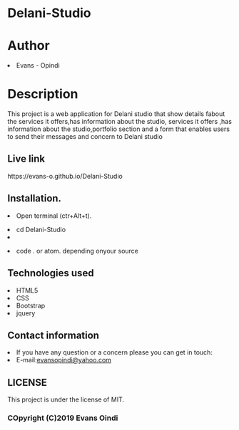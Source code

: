<h1>Delani-Studio</h1>
<h1>Author</h1>
<li>Evans - Opindi</li>
<h1>Description</h1>
<p>This project is a web application for Delani studio that show details fabout the services it offers,has information about the studio,
services it offers ,has information about the studio,portfolio section and a form that enables users to send their messages and concern 
to Delani studio</p>
<h2>Live link</h2>
https://evans-o.github.io/Delani-Studio
<h2>Installation.</h2>
<p><li>Open terminal (ctr+Alt+t).</li><p>
<p><li>cd Delani-Studio<li></p>
<p><li>code . or atom. depending onyour source</li></p>
<h2>Technologies used</h2>
<li> HTML5</li>
<li>CSS</li>
<li>Bootstrap</li>
<li>jquery</li>
<h2>Contact information</h2>
<li>If you have any question or a concern please you can get in touch:
<li>E-mail:<a href="#evansopindi@yahoo.com">evansopindi@yahoo.com</a></li>
<h2>LICENSE</h2>
<p>This project is under the license of MIT.
  <h3>COpyright (C)2019 Evans Oindi</h3>
